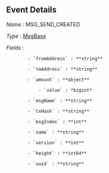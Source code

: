 ## Event Details
*Name* : MSG_SEND_CREATED

*Type* : [MsgBase](../README.md#MsgBase)

*Fields* : 

	        - `fromAddress` : **string**
	        
	        - `toAddress` : **string**   
	        
	        - `amount` : **object**
	        
	            - `value` : *bigint* 
	            
	        - `msgName` : **string**
	        
	        - `txHash` : **string**
	        
	        - `msgIndex` : **int**   
	    
	        - `name` : **string**

	        - `version` : **int**
	        
	        - `height` : **int64** 
	        
	        - `uuid` : **string**